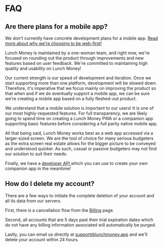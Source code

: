 # FAQ

## Are there plans for a mobile app?

We don't currently have concrete development plans for a mobile app. [Read more about why we're choosing to be web-first!](https://lunchmoney.app/features/web-first)

Lunch Money is maintained by a one-woman team, and right now, we're focused on rounding out the product through improvements and new features based on user feedback. We're committed to maintaining high quality and usability on Lunch Money! 

Our current strength is our speed of development and iteration. Once we start supporting more than one platform, development will be slowed down. Therefore, it's imperative that we focus mainly on improving the product so that when and if we do eventually support a mobile app, we can be sure we're creating a mobile app based on a fully fleshed-out product.

We understand that a mobile solution is important to our users! It is one of our most highly-requested features. For full transparency, we are likely going to spend time on creating a Lunch Money PWA or a companion app supporting basic features before considering a full parity native mobile app.

All that being said, Lunch Money works best as a web app accessed via a larger-sized screen. We are the tool of choice for many serious budgeters as the extra screen real estate allows for the bigger picture to be conveyed and understood quicker. As such, casual or passive budgeters may not find our solution to suit their needs.

Finally, we have a [developer API ](https://developers.lunchmoney.app)which you can use to create your own companion app in the meantime! 

## How do I delete my account?

There are a few ways to initiate the complete deletion of your account and all its data from our servers.

First, there is a cancellation flow from the [Billing](https://my.lunchmoney.app/billing) page. 

Second, all accounts that are 5 days past their trial expiration dates which do not have any billing information associated will automatically be purged.

Lastly, you can email us directly at support@lunchmoney.app and we'll delete your account within 24 hours.

